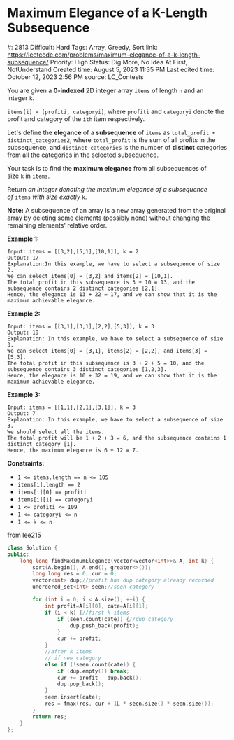 # Maximum Elegance of a K-Length Subsequence

#: 2813
Difficult: Hard
Tags: Array, Greedy, Sort
link: https://leetcode.com/problems/maximum-elegance-of-a-k-length-subsequence/
Priority: High
Status: Dig More, No Idea At First, NotUnderstand
Created time: August 5, 2023 11:35 PM
Last edited time: October 12, 2023 2:56 PM
source: LC_Contests

You are given a **0-indexed** 2D integer array `items` of length `n` and an integer `k`.

`items[i] = [profiti, categoryi]`, where `profiti` and `categoryi` denote the profit and category of the `ith` item respectively.

Let's define the **elegance** of a **subsequence** of `items` as `total_profit + distinct_categories2`, where `total_profit` is the sum of all profits in the subsequence, and `distinct_categories` is the number of **distinct** categories from all the categories in the selected subsequence.

Your task is to find the **maximum elegance** from all subsequences of size `k` in `items`.

Return *an integer denoting the maximum elegance of a subsequence of* `items` *with size exactly* `k`.

**Note:** A subsequence of an array is a new array generated from the original array by deleting some elements (possibly none) without changing the remaining elements' relative order.

**Example 1:**

```
Input: items = [[3,2],[5,1],[10,1]], k = 2
Output: 17
Explanation:In this example, we have to select a subsequence of size 2.
We can select items[0] = [3,2] and items[2] = [10,1].
The total profit in this subsequence is 3 + 10 = 13, and the subsequence contains 2 distinct categories [2,1].
Hence, the elegance is 13 + 22 = 17, and we can show that it is the maximum achievable elegance.

```

**Example 2:**

```
Input: items = [[3,1],[3,1],[2,2],[5,3]], k = 3
Output: 19
Explanation: In this example, we have to select a subsequence of size 3.
We can select items[0] = [3,1], items[2] = [2,2], and items[3] = [5,3].
The total profit in this subsequence is 3 + 2 + 5 = 10, and the subsequence contains 3 distinct categories [1,2,3].
Hence, the elegance is 10 + 32 = 19, and we can show that it is the maximum achievable elegance.
```

**Example 3:**

```
Input: items = [[1,1],[2,1],[3,1]], k = 3
Output: 7
Explanation: In this example, we have to select a subsequence of size 3.
We should select all the items.
The total profit will be 1 + 2 + 3 = 6, and the subsequence contains 1 distinct category [1].
Hence, the maximum elegance is 6 + 12 = 7.
```

**Constraints:**

- `1 <= items.length == n <= 105`
- `items[i].length == 2`
- `items[i][0] == profiti`
- `items[i][1] == categoryi`
- `1 <= profiti <= 109`
- `1 <= categoryi <= n`
- `1 <= k <= n`

from lee215

```cpp
class Solution {
public:
    long long findMaximumElegance(vector<vector<int>>& A, int k) {
        sort(A.begin(), A.end(), greater<>());
        long long res = 0, cur = 0;
        vector<int> dup;//profit has dup category already recorded
        unordered_set<int> seen;//seen category

        for (int i = 0; i < A.size(); ++i) {
            int profit=A[i][0], cate=A[i][1];
            if (i < k) {//first k items
                if (seen.count(cate)) {//dup category
                    dup.push_back(profit);
                }
                cur += profit;
            } 
            //after k items
            // if new category
            else if (!seen.count(cate)) {
                if (dup.empty()) break;
                cur += profit - dup.back();
                dup.pop_back();
            }
            seen.insert(cate);
            res = fmax(res, cur + 1L * seen.size() * seen.size());
        }
        return res;
    }
};
```